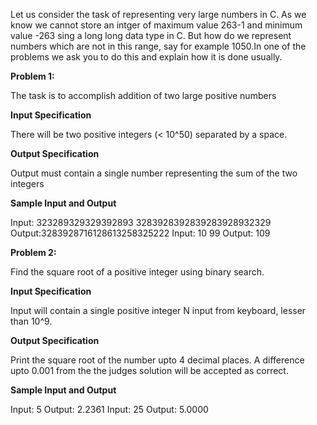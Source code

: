 Let us consider the task of representing very large numbers in C. As we know we cannot store an intger of maximum value 263-1 and minimum value -263 sing a long long data type in C. But how do we represent numbers which are not in this range, say for example 1050.In one of the problems we ask you to do this and explain how it is done usually.

**Problem 1:**

The task is to accomplish addition of two large positive numbers

**Input Specification**

There will be two positive integers (< 10^50) separated by a space.

**Output Specification**

Output must contain a single number representing the sum of the two integers

**Sample Input and Output**

Input: 323289329329392893 3283928392839283928932329
Output:3283928716128613258325222
Input: 10 99
Output: 109



**Problem 2:**

Find the square root of a positive integer using binary search.

**Input Specification**

Input will contain a single positive integer N input from keyboard, lesser than 10^9.

**Output Specification**

Print the square root of the number upto 4 decimal places. A difference upto 0.001 from the the judges solution will be accepted as correct.

**Sample Input and Output**

Input: 5
Output: 2.2361
Input: 25
Output: 5.0000